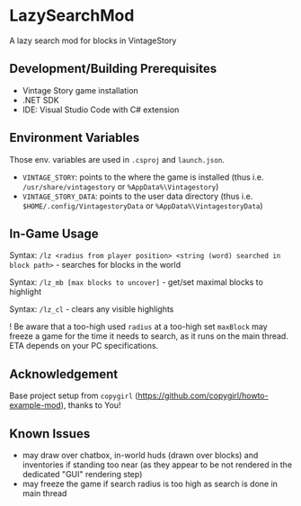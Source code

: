 # LazySearchMod
A lazy search mod for blocks in VintageStory

## Development/Building Prerequisites
- Vintage Story game installation
- .NET SDK
- IDE: Visual Studio Code with C# extension

## Environment Variables
Those env. variables are used in `.csproj` and `launch.json`.
- `VINTAGE_STORY`: points to the where the game is installed (thus i.e. `/usr/share/vintagestory` or `%AppData%\Vintagestory`)
- `VINTAGE_STORY_DATA`: points to the user data directory (thus i.e. `$HOME/.config/VintagestoryData` or `%AppData%\VintagestoryData`)

## In-Game Usage
Syntax: `/lz <radius from player position> <string (word) searched in block path>` - searches for blocks in the world

Syntax: `/lz_mb [max blocks to uncover]` - get/set maximal blocks to highlight

Syntax: `/lz_cl` - clears any visible highlights

! Be aware that a too-high used `radius` at a too-high set `maxBlock` may freeze a game for the time it needs to search, as it runs on the main thread. ETA depends on your PC specifications.

## Acknowledgement
Base project setup from `copygirl` (https://github.com/copygirl/howto-example-mod), thanks to You!

## Known Issues
- may draw over chatbox, in-world huds (drawn over blocks) and inventories if standing too near (as they appear to be not rendered in the dedicated "GUI" rendering step)
- may freeze the game if search radius is too high as search is done in main thread
